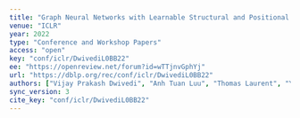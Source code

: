 ```yaml
---
title: "Graph Neural Networks with Learnable Structural and Positional Representations."
venue: "ICLR"
year: 2022
type: "Conference and Workshop Papers"
access: "open"
key: "conf/iclr/DwivediL0BB22"
ee: "https://openreview.net/forum?id=wTTjnvGphYj"
url: "https://dblp.org/rec/conf/iclr/DwivediL0BB22"
authors: ["Vijay Prakash Dwivedi", "Anh Tuan Luu", "Thomas Laurent", "Yoshua Bengio", "Xavier Bresson"]
sync_version: 3
cite_key: "conf/iclr/DwivediL0BB22"
---
```

